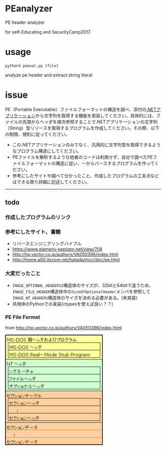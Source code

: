 # PEanalyzer
PE header analyzer

for self-Educating and SecurityCamp2017.

# usage
```
python3 peanal.py [file]
```

analyze pe header and extract string literal

# issue
PE（Portable Executable）ファイルフォーマットの構造を調べ、添付の[.NETアプリケーション](./dotNet-A-6/)から文字列を取得する機能を実装してください。具体的には、ファイルの先頭からヘッダを順次参照することで.NETアプリケーションの文字列（String）型リソースを取得するプログラムを作成してください。その際、以下の制限、規則に従ってください。 

- この.NETアプリケーションのみでなく、汎用的に文字列型を取得できるようなプログラム構造にしてください。 
- PEファイルを解析するような他者のコードは利用せず、自分で調べたPEファイルフォーマットの構造に従い、一からパースするプログラムを作ってください。 
- 参考にしたサイトや調べて分かったこと、作成したプログラムの工夫点などはできる限り詳細に記述してください。

---
## todo
### 作成したプログラムのリンク

### 参考にしたサイト、書籍

- リバースエンジニアリングバイブル
- https://www.glamenv-septzen.net/view/708
- http://hp.vector.co.jp/authors/VA050396/index.html
- http://home.a00.itscom.net/hatada/mcc/doc/pe.html

### 大変だったこと

- `IMAGE_OPTIONAL_HEADER32`構造体のサイズが、32bitと64bitで違うため、`IMAGE_FILE_HEADER`構造体中の`SizeOfOptionalHeader`メンバを参照して`IMAGE_NT_HEADERS`構造体のサイズを決める必要がある。(未実装)
- 共用体のPythonでの実装(ctypesを使えば良い？？)

### PE File Format 
from http://hp.vector.co.jp/authors/VA050396/index.html

![](./img/pe.png)
